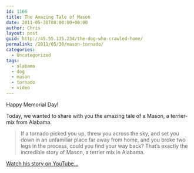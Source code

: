 ```yaml
---
id: 1166
title: The Amazing Tale of Mason
date: 2011-05-30T08:00:00+00:00
author: Chris
layout: post
guid: http://45.55.135.234/the-dog-who-crawled-home/
permalink: /2011/05/30/mason-tornado/
categories:
  - Uncategorized
tags:
  - alabama
  - dog
  - mason
  - tornado
  - video
---
```

Happy Memorial Day!

Today, we wanted to share with you the amazing tale of a Mason, a terrier-mix from Alabama.

> If a tornado picked you up, threw you across the sky, and set you down in an unfamiliar place far away from home, and you broke two legs in the process, could you find your way back? That&#8217;s exactly the incredible story of Mason, a terrier mix in Alabama.

[Watch his story on YouTube&#8230;](https://www.youtube.com/watch?v=k6A1UBLKjFk)

<p align="center">
</p>